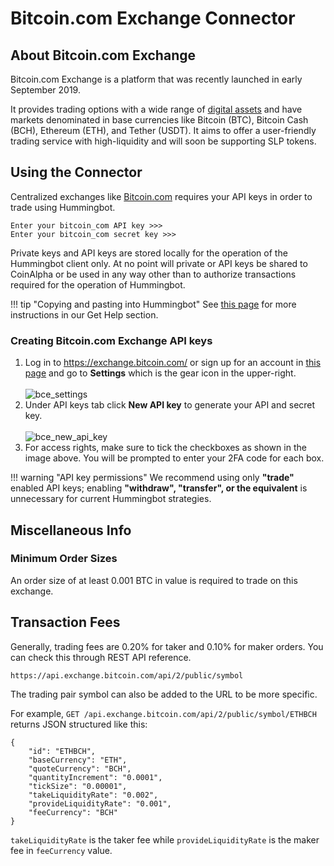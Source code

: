 # Bitcoin.com Exchange Connector

## About Bitcoin.com Exchange

Bitcoin.com Exchange is a platform that was recently launched in early September 2019.

It provides trading options with a wide range of [digital assets](https://markets.bitcoin.com/) and have markets denominated in base currencies like Bitcoin (BTC), Bitcoin Cash (BCH), Ethereum (ETH), and Tether (USDT). It aims to offer a user-friendly trading service with high-liquidity and will soon be supporting SLP tokens.


## Using the Connector

Centralized exchanges like [Bitcoin.com](https://exchange.bitcoin.com/) requires your API keys in order to trade using Hummingbot.

```
Enter your bitcoin_com API key >>>
Enter your bitcoin_com secret key >>>
```

Private keys and API keys are stored locally for the operation of the Hummingbot client only. At no point will private or API keys be shared to CoinAlpha or be used in any way other than to authorize transactions required for the operation of Hummingbot.

!!! tip "Copying and pasting into Hummingbot"
    See [this page](https://docs.hummingbot.io/support/how-to/#how-do-i-copy-and-paste-in-docker-toolbox-windows) for more instructions in our Get Help section.


### Creating Bitcoin.com Exchange API keys

1. Log in to https://exchange.bitcoin.com/ or sign up for an account in [this page](https://exchange.bitcoin.com/signupapp) and go to **Settings** which is the gear icon in the upper-right.<br><br>
![bce_settings](/assets/img/bce_settings.png)
2. Under API keys tab click **New API key** to generate your API and secret key.<br><br>
![bce_new_api_key](/assets/img/bce_new_api_key.png)
3. For access rights, make sure to tick the checkboxes as shown in the image above. You will be prompted to enter your 2FA code for each box.

!!! warning "API key permissions"
    We recommend using only **"trade"** enabled API keys; enabling **"withdraw", "transfer", or the equivalent** is unnecessary for current Hummingbot strategies.


## Miscellaneous Info

### Minimum Order Sizes

An order size of at least 0.001 BTC in value is required to trade on this exchange.


## Transaction Fees

Generally, trading fees are 0.20% for taker and 0.10% for maker orders. You can check this through REST API reference.

```
https://api.exchange.bitcoin.com/api/2/public/symbol
```

The trading pair symbol can also be added to the URL to be more specific.

For example, `GET /api.exchange.bitcoin.com/api/2/public/symbol/ETHBCH` returns JSON structured like this:

```
{
    "id": "ETHBCH",
    "baseCurrency": "ETH",
    "quoteCurrency": "BCH",
    "quantityIncrement": "0.0001",
    "tickSize": "0.00001",
    "takeLiquidityRate": "0.002",
    "provideLiquidityRate": "0.001",
    "feeCurrency": "BCH"
}
```

`takeLiquidityRate` is the taker fee while `provideLiquidityRate` is the maker fee in `feeCurrency` value.